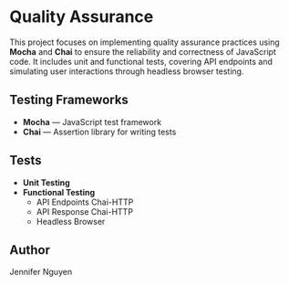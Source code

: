 # Quality Assurance
This project focuses on implementing quality assurance practices using **Mocha** and **Chai** to ensure the reliability and correctness of JavaScript code. It includes unit and functional tests, covering API endpoints and simulating user interactions through headless browser testing.

## Testing Frameworks
- **Mocha** — JavaScript test framework
- **Chai** — Assertion library for writing tests

## Tests
- **Unit Testing**
- **Functional Testing**
  - API Endpoints Chai-HTTP
  - API Response Chai-HTTP
  - Headless Browser

## Author
Jennifer Nguyen